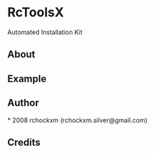 RcToolsX
================

Automated Installation Kit

<h2><a name="about" class="anchor" href="#about"><span class="mini-icon mini-icon-link"></span></a>About</h2>

<h2><a name="example" class="anchor" href="#about"><span class="mini-icon mini-icon-link"></span></a>Example</h2>

<h2><a name="author" class="anchor" href="#author"><span class="mini-icon mini-icon-link"></span></a>Author</h2>
* 2008 rchockxm (rchockxm.silver@gmail.com)

<h2><a name="credits" class="anchor" href="#credits"><span class="mini-icon mini-icon-link"></span></a>Credits</h2>
